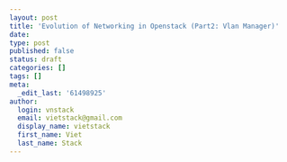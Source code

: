 ```yaml
---
layout: post
title: 'Evolution of Networking in Openstack (Part2: Vlan Manager)'
date: 
type: post
published: false
status: draft
categories: []
tags: []
meta:
  _edit_last: '61498925'
author:
  login: vnstack
  email: vietstack@gmail.com
  display_name: vietstack
  first_name: Viet
  last_name: Stack
---
```


